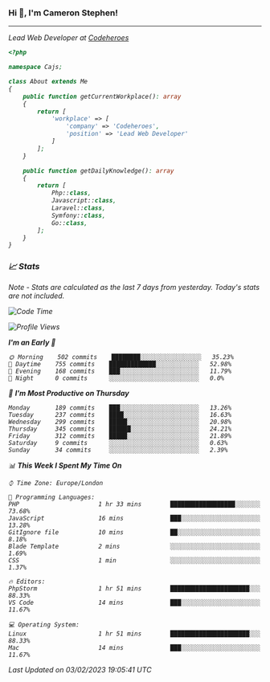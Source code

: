 ### Hi 👋, I'm Cameron Stephen!
<hr>
<p><em>Lead Web Developer at <a href="https://codeheroes.co.uk">Codeheroes</a></p>


```php
<?php

namespace Cajs;

class About extends Me
{
    public function getCurrentWorkplace(): array
    {
        return [
            'workplace' => [
                'company' => 'Codeheroes',
                'position' => 'Lead Web Developer'
            ]
        ];
    }

    public function getDailyKnowledge(): array
    {
        return [
            Php::class,
            Javascript::class,
            Laravel::class,
            Symfony::class,
            Go::class,
        ];
    }
}
```

### 📈 Stats
<p><em>Note - Stats are calculated as the last 7 days from yesterday. Today's stats are not included.</em></p>


<!--START_SECTION:waka-->
![Code Time](http://img.shields.io/badge/Code%20Time-3%2C250%20hrs%2043%20mins-blue)

![Profile Views](http://img.shields.io/badge/Profile%20Views-3-blue)

**I'm an Early 🐤** 

```text
🌞 Morning    502 commits    ████████░░░░░░░░░░░░░░░░░   35.23% 
🌆 Daytime    755 commits    █████████████░░░░░░░░░░░░   52.98% 
🌃 Evening    168 commits    ███░░░░░░░░░░░░░░░░░░░░░░   11.79% 
🌙 Night      0 commits      ░░░░░░░░░░░░░░░░░░░░░░░░░   0.0%

```
📅 **I'm Most Productive on Thursday** 

```text
Monday       189 commits    ███░░░░░░░░░░░░░░░░░░░░░░   13.26% 
Tuesday      237 commits    ████░░░░░░░░░░░░░░░░░░░░░   16.63% 
Wednesday    299 commits    █████░░░░░░░░░░░░░░░░░░░░   20.98% 
Thursday     345 commits    ██████░░░░░░░░░░░░░░░░░░░   24.21% 
Friday       312 commits    █████░░░░░░░░░░░░░░░░░░░░   21.89% 
Saturday     9 commits      ░░░░░░░░░░░░░░░░░░░░░░░░░   0.63% 
Sunday       34 commits     ░░░░░░░░░░░░░░░░░░░░░░░░░   2.39%

```


📊 **This Week I Spent My Time On** 

```text
⌚︎ Time Zone: Europe/London

💬 Programming Languages: 
PHP                      1 hr 33 mins        ██████████████████░░░░░░░   73.68% 
JavaScript               16 mins             ███░░░░░░░░░░░░░░░░░░░░░░   13.28% 
GitIgnore file           10 mins             ██░░░░░░░░░░░░░░░░░░░░░░░   8.18% 
Blade Template           2 mins              ░░░░░░░░░░░░░░░░░░░░░░░░░   1.69% 
CSS                      1 min               ░░░░░░░░░░░░░░░░░░░░░░░░░   1.37%

🔥 Editors: 
PhpStorm                 1 hr 51 mins        ██████████████████████░░░   88.33% 
VS Code                  14 mins             ███░░░░░░░░░░░░░░░░░░░░░░   11.67%

💻 Operating System: 
Linux                    1 hr 51 mins        ██████████████████████░░░   88.33% 
Mac                      14 mins             ███░░░░░░░░░░░░░░░░░░░░░░   11.67%

```


 Last Updated on 03/02/2023 19:05:41 UTC
<!--END_SECTION:waka-->

